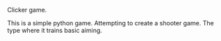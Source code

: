 Clicker game.

This is a simple python game. Attempting to create a shooter game. The type where it trains basic aiming.